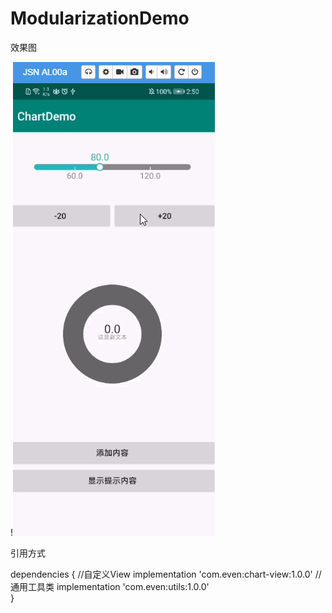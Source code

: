 # ModularizationDemo

效果图

!![image](https://github.com/panyiyiyi/ModularizationDemo/blob/master/test.gif)

引用方式

dependencies {
    //自定义View
    implementation 'com.even:chart-view:1.0.0'
    //通用工具类
    implementation 'com.even:utils:1.0.0'  
}


